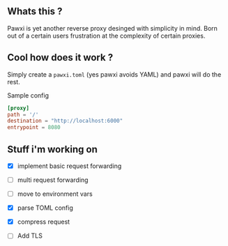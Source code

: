 ## Whats this ? 

Pawxi is yet another reverse proxy desinged with simplicity in mind. Born out of a certain users frustration at the complexity of certain proxies. 

## Cool how does it work ? 

Simply create a `pawxi.toml` (yes pawxi avoids YAML) and pawxi will do the rest. 

Sample config 
```TOML
[proxy]
path = '/'
destination = "http://localhost:6000"
entrypoint = 8080
```


## Stuff i'm working on 


- [x] implement basic request forwarding 
  
- [ ] multi request forwarding 

- [ ] move to environment vars 

- [x] parse TOML config

- [x] compress request  

- [ ] Add TLS 
